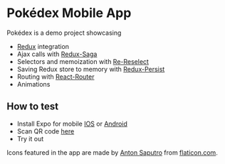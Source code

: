 # Pokédex Mobile App

Pokédex is a demo project showcasing
* [Redux](http://redux.js.org/) integration
* Ajax calls with [Redux-Saga](https://github.com/redux-saga/redux-saga)
* Selectors and memoization with [Re-Reselect](https://github.com/toomuchdesign/re-reselect)
* Saving Redux store to memory with [Redux-Persist](https://github.com/rt2zz/redux-persist)
* Routing with [React-Router](https://github.com/ReactTraining/react-router)
* Animations

## How to test
* Install Expo for mobile [IOS](https://itunes.apple.com/app/apple-store/id982107779) or [Android](https://play.google.com/store/apps/details?id=host.exp.exponent)
* Scan QR code [here](https://expo.io/@abeltama/pokedex)
* Try it out

Icons featured in the app are made by [Anton Saputro](https://www.flaticon.com/authors/anton-saputro) from [flaticon.com](https://www.flaticon.com).
